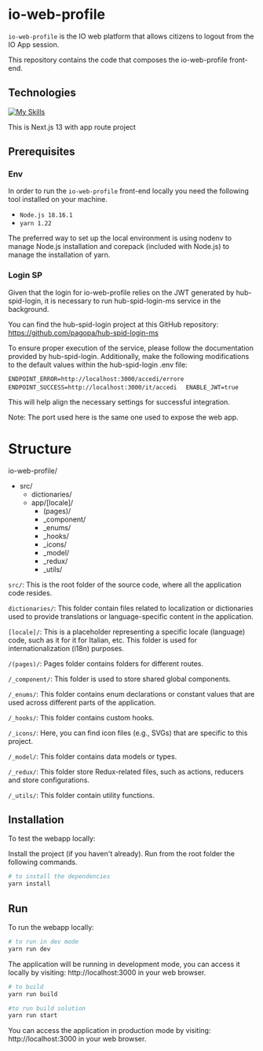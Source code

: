 
# io-web-profile

``io-web-profile`` is the IO web platform that allows citizens to logout from the IO App session.

This repository contains the code that composes the io-web-profile front-end.


## Technologies
[![My Skills](https://skillicons.dev/icons?i=ts,react,next)](https://skillicons.dev)

This is Next.js 13 with app route project
## Prerequisites
### Env
In order to run the ``io-web-profile`` front-end locally you need the following tool installed on your machine.

- ``Node.js 18.16.1``
- ``yarn 1.22``

The preferred way to set up the local environment is using nodenv to manage Node.js installation and corepack (included with Node.js) to manage the installation of yarn.

### Login SP

Given that the login for io-web-profile relies on the JWT generated by hub-spid-login, it is necessary to run hub-spid-login-ms service in the background.

You can find the hub-spid-login project at this GitHub repository: https://github.com/pagopa/hub-spid-login-ms

To ensure proper execution of the service, please follow the documentation provided by hub-spid-login. Additionally, make the following modifications to the default values within the hub-spid-login .env file:

``ENDPOINT_ERROR=http://localhost:3000/accedi/errore``
``ENDPOINT_SUCCESS=http://localhost:3000/it/accedi
``
``
ENABLE_JWT=true``

This will help align the necessary settings for successful integration.

Note: The port used here is the same one used to expose the web app.

# Structure

io-web-profile/
- src/
    -  dictionaries/
    -  app/[locale]/
        - (pages)/
        - _component/
        - _enums/
        - _hooks/
        - _icons/
        - _model/
        - _redux/
        - _utils/ 


``src/``: This is the root folder of the source code, where all the application code resides.

``dictionaries/``: This folder contain files related to localization or dictionaries used to provide translations or language-specific content in the application.

``[locale]/``: This is a placeholder representing a specific locale (language) code, such as it for it for Italian, etc. This folder is used for internationalization (i18n) purposes.

``/(pages)/``: Pages folder contains folders for different routes. 

``/_component/``: This folder is used to store shared global components. 

``/_enums/``: This folder contains enum declarations or constant values that are used across different parts of the application.

``/_hooks/``: This folder contains custom hooks.

``/_icons/``: Here, you can find icon files (e.g., SVGs) that are specific to this project.

``/_model/``: This folder contains data models or types.

``/_redux/``: This folder store Redux-related files, such as actions, reducers and store configurations.

``/_utils/``: This folder contain utility functions.

## Installation

To test the webapp locally:

Install the project (if you haven't already). Run from the root folder the following commands.

```bash
# to install the dependencies
yarn install
```
    
## Run

To run the webapp locally:

```bash
# to run in dev mode
yarn run dev

```
The application will be running in development mode, you can access it locally by visiting: http://localhost:3000
 in your web browser.

```bash
# to build
yarn run build

#to run build solution
yarn run start

```
You can access the application in production mode by visiting: http://localhost:3000 in your web browser.
